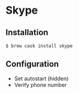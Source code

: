 # Skype

## Installation

```
$ brew cask install skype
```

## Configuration

* Set autostart (hidden)
* Verify phone number
